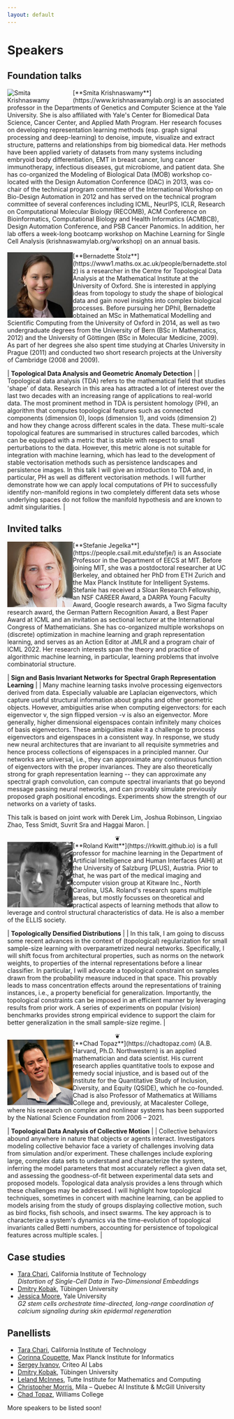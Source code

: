 ```yaml
---
layout: default
---
```


# Speakers

## Foundation talks

<div class='orgWrapper'>
<img align="left" src="https://tda-in-ml.github.io/assets/images/sk.jpg" alt="Smita Krishnaswamy" width="150">
<div class='bioWrapper'>
[**Smita Krishnaswamy**](https://www.krishnaswamylab.org) is an associated professor in the Departments of Genetics and Computer Science at the Yale University. She is also affiliated with Yale's Center for Biomedical Data Science, Cancer Center, and Applied Math Program. Her research focuses on developing representation learning methods (esp. graph signal processing and deep-learning) to denoise, impute, visualize and extract structure, patterns and relationships from big biomedical data. Her methods have been applied variety of datasets from many systems including embryoid body differentiation, EMT in breast cancer, lung cancer immunotherapy, infectious diseases, gut microbiome, and patient data. She has co-organized the Modeling of Biological Data (MOB) workshop co-located with the Design Automation Conference (DAC) in 2013, was co-chair of the technical program committee of the International Workshop on Bio-Design Automation in 2012 and has served on the technical program committee of several conferences including ICML, NeurIPS, ICLR,  Research on Computational Molecular Biology (RECOMB), ACM Conference on Bioinformatics, Computational Biology  and Health Informatics (ACMBCB), Design Automation Conference, and PSB Cancer Panomics. In addition, her lab offers a week-long bootcamp workshop on Machine Learning for Single Cell Analysis (krishnaswamylab.org/workshop) on an annual basis.
</div>
</div>

<div style="text-align:center">
&#10086;
</div>

<div class='orgWrapper'>
<img align="left" src="/assets/images/bs.jpg" alt="Bernadette Stolz" width="150">
<div class='bioWrapper'>
[**Bernadette Stolz**](https://www1.maths.ox.ac.uk/people/bernadette.stolz) is a researcher in the Centre for Topological Data Analysis at the Mathematical Institute at the University of Oxford. She is interested in applying ideas from topology to study the shape of biological data and gain novel insights into complex biological processes. Before pursuing her DPhil, Bernadette obtained an MSc in Mathematical Modelling and Scientific Computing from the University of Oxford in 2014, as well as two undergraduate degrees from the University of Bern (BSc in Mathematics, 2012) and the University of Göttingen (BSc in Molecular Medicine, 2009). As part of her degrees she also spent time studying at Charles University in Prague (2011) and conducted two short research projects at the University of Cambridge (2008 and 2009).
</div>
</div>

| **Topological Data Analysis and Geometric Anomaly Detection** |
| Topological data analysis (TDA) refers to the mathematical field that studies 'shape' of data. Research in this area has attracted a lot of interest over the last two decades with an increasing range of applications to real-world data. The most prominent method in TDA is persistent homology (PH), an algorithm that computes topological features such as connected components (dimension 0), loops (dimension 1), and voids (dimension 2) and how they change across different scales in the data. These multi-scale topological features are summarised in structures called barcodes, which can be equipped with a metric that is stable with respect to small perturbations to the data. However, this metric alone is not suitable for integration with machine learning, which has lead to the development of stable vectorisation methods such as persistence landscapes and persistence images. In this talk I will give an introduction to TDA and, in particular, PH as well as different vectorisation methods.  I will further demonstrate how we can apply local computations of PH to successfully identify non-manifold regions in two completely different data sets whose underlying spaces do not follow the manifold hypothesis and are known to admit singularities. |

## Invited talks

<div class='orgWrapper'>
<img align="left" src="/assets/images/sj.jpg" alt="Stefanie Jegelka" width="150">
<div class='bioWrapper'>
[**Stefanie Jegelka**](https://people.csail.mit.edu/stefje/)
is an Associate Professor in the Department of EECS at
MIT. Before joining MIT, she was a postdoctoral researcher at UC
Berkeley, and obtained her PhD from ETH Zurich and the Max Planck
Institute for Intelligent Systems. Stefanie has received a Sloan
Research Fellowship, an NSF CAREER Award, a DARPA Young Faculty Award,
Google research awards, a Two Sigma faculty research award, the German
Pattern Recognition Award, a Best Paper Award at ICML and an invitation
as sectional lecturer at the International Congress of Mathematicians.
She has co-organized multiple workshops on (discrete) optimization in
machine learning and graph representation learning, and serves as an
Action Editor at JMLR and a program chair of ICML 2022. Her research
interests span the theory and practice of algorithmic machine learning,
in particular, learning problems that involve combinatorial structure.
</div>
</div>

| **Sign and Basis Invariant Networks for Spectral Graph Representation Learning** |
| Many machine learning tasks involve processing eigenvectors derived from data. Especially valuable are Laplacian eigenvectors, which capture useful structural information about graphs and other geometric objects. However, ambiguities arise when computing eigenvectors: for each eigenvector v, the sign flipped version -v is also an eigenvector. More generally, higher dimensional eigenspaces contain infinitely many choices of basis eigenvectors. These ambiguities make it a challenge to process eigenvectors and eigenspaces in a consistent way. In response, we study new neural architectures that are invariant to all requisite symmetries and hence process collections of eigenspaces in a principled manner. Our networks are universal, i.e., they can approximate any continuous function of eigenvectors with the proper invariances. They are also theoretically strong for graph representation learning -- they can approximate any spectral graph convolution, can compute spectral invariants that go beyond message passing neural networks, and can provably simulate previously proposed graph positional encodings. Experiments show the strength of our networks on a variety of tasks. 

This talk is based on joint work with Derek Lim, Joshua Robinson, Lingxiao Zhao, Tess Smidt, Suvrit Sra and Haggai Maron. |

<div style="text-align:center">
&#10086;
</div>

<div class='orgWrapper'>
<img align="left" src="/assets/images/rk.png" alt="Roland Kwitt" width="150">
<div class='bioWrapper'>
[**Roland Kwitt**](https://rkwitt.github.io) is a full professor for
machine learning in the Department of Artificial Intelligence and Human
Interfaces (AIHI) at the University of Salzburg (PLUS), Austria. Prior
to that, he was part of the medical imaging and computer vision group at
Kitware Inc., North Carolina, USA. Roland's research spans multiple areas, but
mostly focusses on theoretical and practical aspects of learning methods
that allow to leverage and control structural characteristics of data.
He is also a member of the ELLIS society.
</div>
</div>

| **Topologically Densified Distributions** |
| In this talk, I am going to discuss some recent advances in the context of (topological) regularization for small sample-size learning with overparametrized neural networks. Specifically, I will shift focus from architectural properties, such as norms on the network weights, to properties of the internal representations before a linear classifier. In particular, I will advocate a topological constraint on samples drawn from the probability measure induced in that space. This provably leads to mass concentration effects around the representations of training instances, i.e., a property beneficial for generalization. Importantly, the topological constraints can be imposed in an efficient manner by leveraging results from prior work. A series of experiments on popular (vision) benchmarks provides strong empirical evidence to support the claim for better generalization in the small sample-size regime. |

<div style="text-align:center">
&#10086;
</div>

<div class='orgWrapper'>
<img align="left" src="/assets/images/ct.png" alt="Chad Topaz" width="150">
<div class='bioWrapper'>
[**Chad Topaz**](https://chadtopaz.com) (A.B. Harvard, Ph.D. Northwestern)
is an applied mathematician and data scientist. His current research
applies quantitative tools to expose and remedy social injustice, and is
based out of the Institute for the Quantitative Study of Inclusion,
Diversity, and Equity (QSIDE), which he co-founded. Chad is also
Professor of Mathematics at Williams College and, previously, at
Macalester College, where his research on complex and nonlinear systems
has been supported by the National Science Foundation from 2006 – 2021.
</div>
</div>

| **Topological Data Analysis of Collective Motion** |
| Collective behaviors abound anywhere in nature that objects or agents interact. Investigators modeling collective behavior face a variety of challenges involving data from simulation and/or experiment. These challenges include exploring large, complex data sets to understand and characterize the system, inferring the model parameters that most accurately reflect a given data set, and assessing the goodness-of-fit between experimental data sets and proposed models. Topological data analysis provides a lens through which these challenges may be addressed. I will highlight how topological techniques, sometimes in concert with machine learning, can be applied to models arising from the study of groups displaying collective motion, such as bird flocks, fish schools, and insect swarms. The key approach is to characterize a system's dynamics via the time-evolution of topological invariants called Betti numbers, accounting for persistence of topological features across multiple scales. |

## Case studies

- [Tara Chari](https://scholar.google.com/citations?user=ivMagPQAAAAJ&hl=en), California Institute of Technology<br />
  *Distortion of Single-Cell Data in Two-Dimensional Embeddings*
- [Dmitry Kobak](https://dkobak.github.io), Tübingen University
- [Jessica Moore](https://www.linkedin.com/in/jessica-moore-b0298794/), Yale University<br />
  *G2 stem cells orchestrate time-directed, long-range coordination of calcium signaling during skin epidermal regeneration*

## Panellists

- [Tara Chari](https://scholar.google.com/citations?user=ivMagPQAAAAJ&hl=en), California Institute of Technology
- [Corinna Coupette](https://people.mpi-inf.mpg.de/~coupette), Max Planck Institute for Informatics
- [Sergey Ivanov](https://nd7141.github.io/), Criteo AI Labs
- [Dmitry Kobak](https://dkobak.github.io), Tübingen University
- [Leland McInnes](https://ca.linkedin.com/in/leland-mcinnes-406233103),
  Tutte Institute for Mathematics and Computing
- [Christopher Morris](https://chrsmrrs.github.io), Mila – Quebec AI Institute \& McGill University
- [Chad Topaz](https://chadtopaz.com), Williams College

More speakers to be listed soon!
